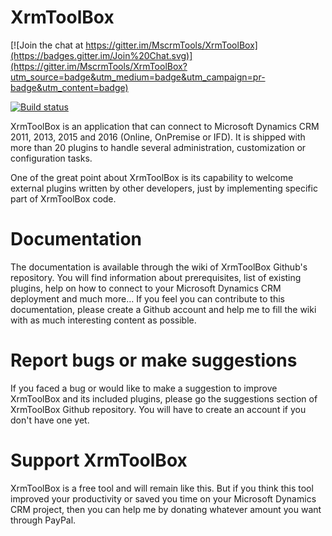 # XrmToolBox

[![Join the chat at https://gitter.im/MscrmTools/XrmToolBox](https://badges.gitter.im/Join%20Chat.svg)](https://gitter.im/MscrmTools/XrmToolBox?utm_source=badge&utm_medium=badge&utm_campaign=pr-badge&utm_content=badge)

[![Build status](https://ci.appveyor.com/api/projects/status/dp6r9n9vhcprpur6?svg=true)](https://ci.appveyor.com/project/MscrmTools/xrmtoolbox)


XrmToolBox is an application that can connect to Microsoft Dynamics CRM 2011, 2013, 2015 and 2016 (Online, OnPremise or IFD). It is shipped with more than 20 plugins to handle several administration, customization or configuration tasks.

One of the great point about XrmToolBox is its capability to welcome external plugins written by other developers, just by implementing specific part of XrmToolBox code.

# Documentation
The documentation is available through the wiki of XrmToolBox Github's repository. You will find information about prerequisites, list of existing plugins, help on how to connect to your Microsoft Dynamics CRM deployment and much more…
If you feel you can contribute to this documentation, please create a Github account and help me to fill the wiki with as much interesting content as possible.

# Report bugs or make suggestions
If you faced a bug or would like to make a suggestion to improve XrmToolBox and its included plugins, please go the suggestions section of XrmToolBox Github repository. You will have to create an account if you don't have one yet.

# Support XrmToolBox

XrmToolBox is a free tool and will remain like this. But if you think this tool improved your productivity or saved you time on your Microsoft Dynamics CRM project, then you can help me by donating whatever amount you want through PayPal.
